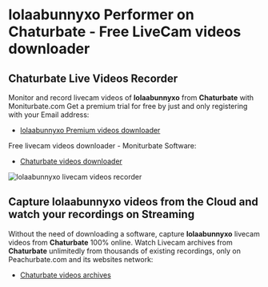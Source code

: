 # lolaabunnyxo Performer on Chaturbate - Free LiveCam videos downloader

## Chaturbate Live Videos Recorder

Monitor and record livecam videos of **lolaabunnyxo** from **Chaturbate** with Moniturbate.com
Get a premium trial for free by just and only registering with your Email address:
* [lolaabunnyxo Premium videos downloader](https://moniturbate.com/request-demo-licence-key.html)

Free livecam videos downloader - Moniturbate Software:
* [Chaturbate videos downloader](https://moniturbate.com/moniturbate-download-software.html)

![lolaabunnyxo livecam videos recorder](https://peachurnet.com/templates/moniturbate-software.png)


## Capture lolaabunnyxo videos from the Cloud and watch your recordings on Streaming

Without the need of downloading a software, capture **lolaabunnyxo** livecam videos from **Chaturbate** 100% online.
Watch Livecam archives from **Chaturbate** unlimitedly from thousands of existing recordings, only on Peachurbate.com and its websites network:
* [Chaturbate videos archives](https://peachurnet.com/)